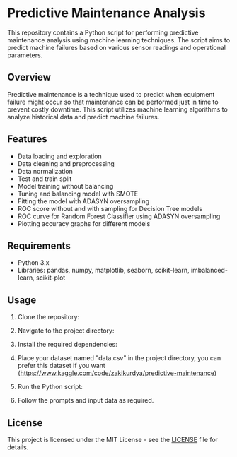 # Predictive Maintenance Analysis

This repository contains a Python script for performing predictive maintenance analysis using machine learning techniques. The script aims to predict machine failures based on various sensor readings and operational parameters.

## Overview

Predictive maintenance is a technique used to predict when equipment failure might occur so that maintenance can be performed just in time to prevent costly downtime. This script utilizes machine learning algorithms to analyze historical data and predict machine failures.

## Features

- Data loading and exploration
- Data cleaning and preprocessing
- Data normalization
- Test and train split
- Model training without balancing
- Tuning and balancing model with SMOTE
- Fitting the model with ADASYN oversampling
- ROC score without and with sampling for Decision Tree models
- ROC curve for Random Forest Classifier using ADASYN oversampling
- Plotting accuracy graphs for different models

## Requirements

- Python 3.x
- Libraries: pandas, numpy, matplotlib, seaborn, scikit-learn, imbalanced-learn, scikit-plot

## Usage

1. Clone the repository:

2. Navigate to the project directory:

3. Install the required dependencies:

4. Place your dataset named "data.csv" in the project directory, you can prefer this dataset if you want (https://www.kaggle.com/code/zakikurdya/predictive-maintenance)

5. Run the Python script:

6. Follow the prompts and input data as required.

## License

This project is licensed under the MIT License - see the [LICENSE](LICENSE) file for details.





